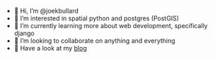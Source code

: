 - 👋 Hi, I’m @joekbullard
- 👀 I’m interested in spatial python and postgres (PostGIS)
- 🌱 I’m currently learning more about web development, specifically django
- 💞️ I’m looking to collaborate on anything and everything
- 🔎 Have a look at my [blog](https://joekbullard.xyz)

<!---
joekbullard/joekbullard is a ✨ special ✨ repository because its `README.md` (this file) appears on your GitHub profile.
You can click the Preview link to take a look at your changes.
--->
